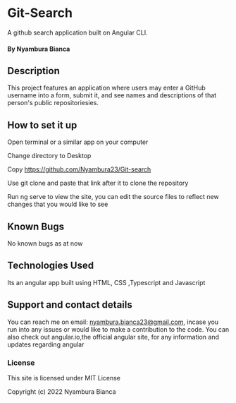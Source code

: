 # Git-Search
A github search application built on Angular CLI.

#### By Nyambura Bianca

## Description
This project features an application where users may enter a GitHub username into a form, submit it, and see names and descriptions of that person's public repositoriesies.

## How to set it up
Open terminal or a similar app on your computer

Change directory to Desktop

Copy https://github.com/Nyambura23/Git-search

Use git clone and paste that link after it to clone the repository

Run ng serve to view the site, you can edit the source files to reflect new changes that you would like to see

## Known Bugs
No known bugs as at now

## Technologies Used
Its an angular app built using HTML, CSS ,Typescript and Javascript

## Support and contact details
You can reach me on email: nyambura.bianca23@gmail.com, incase you run into any issues or would like to make a contribution to the code.
You can also check out angular.io,the official angular site, for any information and updates regarding angular

### License
This site is licensed under MIT License

Copyright (c) 2022 Nyambura Bianca
